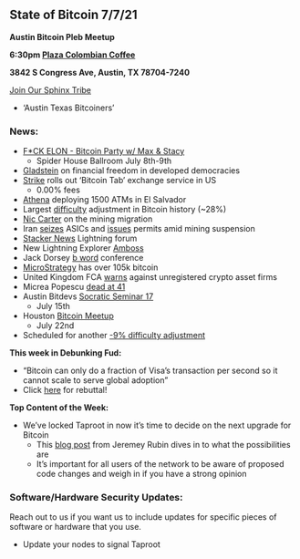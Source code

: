 ## **State of Bitcoin 7/7/21**

**Austin Bitcoin Pleb Meetup**

**6:30pm [Plaza Colombian Coffee](https://www.plazacolombiancoffee.com/)**

**3842 S Congress Ave, Austin, TX 78704-7240**

[Join Our Sphinx Tribe](https://tribes.sphinx.chat/t/austintexasbitcoiners)



* ‘Austin Texas Bitcoiners’

### **News:**



* [F*CK ELON - Bitcoin Party w/ Max & Stacy](https://www.eventbrite.com/e/fck-elon-bitcoin-maximalist-victory-party-w-max-stacy-tickets-159165118153)
    * Spider House Ballroom July 8th-9th 
* [Gladstein](https://www.cato.org/cato-journal/spring/summer-2021/financial-freedom-privacy-post-cash-world) on financial freedom in developed democracies
* [Strike](https://jimmymow.medium.com/announcing-the-bitcoin-tab-133fffc5f668) rolls out ‘Bitcoin Tab’ exchange service in US
    * 0.00% fees 
* [Athena](https://www.reuters.com/technology/athena-says-will-install-1500-cryptocurrency-atms-el-salvador-2021-06-25/) deploying 1500 ATMs in El Salvador
* Largest [difficulty](https://bitcoinmagazine.com/markets/largest-difficulty-adjustment-in-bitcoin-history) adjustment in Bitcoin history (~28%)
* [Nic Carter](https://www.coindesk.com/bitcoin-unpacking-hashrate-nic-cart-migration) on the mining migration
* Iran [seizes](https://www.reuters.com/technology/iran-seizes-7000-cryptocurrency-computer-miners-largest-haul-date-2021-06-22/) ASICs and [issues](https://financialtribune.com/articles/business-and-markets/109155/30-cryptomining-units-have-license) permits amid mining suspension
* [Stacker News](https://stacker.news/) Lightning forum
* New Lightning Explorer [Amboss](https://amboss.space/)
* Jack Dorsey [b word](https://www.thebword.org/c/the-b-word) conference
* [MicroStrategy](https://www.microstrategy.com/en/investor-relations/press/microstrategy-acquires-additional-bitcoins-and-now-holds-over-105000-bitcoins-in-total_06-21-2021) has over 105k bitcoin
* United Kingdom FCA [warns](https://www.reuters.com/technology/uk-watchdog-issues-warning-about-111-unregistered-crypto-asset-firms-2021-06-22/) against unregistered crypto asset firms
* Micrea Popescu [dead at 41](https://bitcoinmagazine.com/culture/mircea-popescu-bitcoin-philosopher-dead)
* Austin Bitdevs [Socratic Seminar 17](https://www.meetup.com/Austin-Bitcoin-Developers/events/278027510/)
    * July 15th
* Houston [Bitcoin Meetup](https://www.meetup.com/houston-bitcoin-meetup-group/events/279208121/)
    * July 22nd
* Scheduled for another [-9% difficulty adjustment](https://bitcoin.clarkmoody.com/dashboard/)

**This week in Debunking Fud:**



* “Bitcoin can only do a fraction of Visa’s transaction per second so it cannot scale to serve global adoption”
* Click [here](https://knowledgebytes.coinshares.com/bitcoin-cannot-scale-to-serve-global-adoption) for rebuttal!

**Top Content of the Week:**



* We’ve locked Taproot in now it’s time to decide on the next upgrade for Bitcoin
    * This [blog post](https://rubin.io/blog/2021/07/02/covenants/) from Jeremey Rubin dives in to what the possibilities are
    * It’s important for all users of the network to be aware of proposed code changes and weigh in if you have a strong opinion

### **Software/Hardware Security Updates:**

Reach out to us if you want us to include updates for specific pieces of software or hardware that you use.



* Update your nodes to signal Taproot
